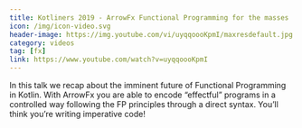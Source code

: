 ```yaml
---
title: Kotliners 2019 - ArrowFx Functional Programming for the masses
icon: /img/icon-video.svg
header-image: https://img.youtube.com/vi/uyqqoooKpmI/maxresdefault.jpg
category: videos
tag: [fx]
link: https://www.youtube.com/watch?v=uyqqoooKpmI
---
```

In this talk we recap about the imminent future of Functional Programming in Kotlin. With ArrowFx you are able to encode “effectful” programs in a controlled way following the FP principles through a direct syntax. You’ll think you’re writing imperative code!
